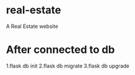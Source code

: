 # real-estate
A Real Estate website

# After connected to db 
1.flask db init
2.flask db migrate
3.flask db upgrade